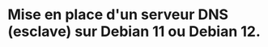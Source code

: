 <a name="Exemple_server_DNS_esclave.md"></a>
# Mise en place d'un serveur DNS (esclave) sur Debian 11 ou Debian 12.

